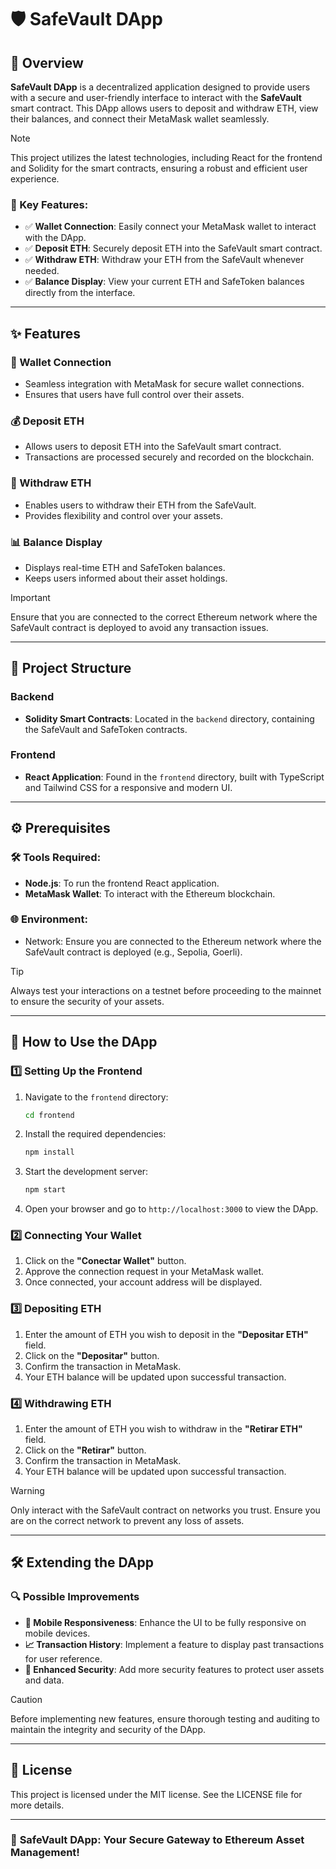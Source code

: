 # **🛡️ SafeVault DApp**

## **📝 Overview**

**SafeVault DApp** is a decentralized application designed to provide users with a secure and user-friendly interface to interact with the **SafeVault** smart contract. This DApp allows users to deposit and withdraw ETH, view their balances, and connect their MetaMask wallet seamlessly.

> [!NOTE]
> This project utilizes the latest technologies, including React for the frontend and Solidity for the smart contracts, ensuring a robust and efficient user experience.

### **🔹 Key Features:**
- ✅ **Wallet Connection**: Easily connect your MetaMask wallet to interact with the DApp.
- ✅ **Deposit ETH**: Securely deposit ETH into the SafeVault smart contract.
- ✅ **Withdraw ETH**: Withdraw your ETH from the SafeVault whenever needed.
- ✅ **Balance Display**: View your current ETH and SafeToken balances directly from the interface.

---

## **✨ Features**

### **🔑 Wallet Connection**
- Seamless integration with MetaMask for secure wallet connections.
- Ensures that users have full control over their assets.

### **💰 Deposit ETH**
- Allows users to deposit ETH into the SafeVault smart contract.
- Transactions are processed securely and recorded on the blockchain.

### **💸 Withdraw ETH**
- Enables users to withdraw their ETH from the SafeVault.
- Provides flexibility and control over your assets.

### **📊 Balance Display**
- Displays real-time ETH and SafeToken balances.
- Keeps users informed about their asset holdings.

> [!IMPORTANT]
> Ensure that you are connected to the correct Ethereum network where the SafeVault contract is deployed to avoid any transaction issues.

---

## **📖 Project Structure**

### **Backend**
- **Solidity Smart Contracts**: Located in the `backend` directory, containing the SafeVault and SafeToken contracts.

### **Frontend**
- **React Application**: Found in the `frontend` directory, built with TypeScript and Tailwind CSS for a responsive and modern UI.

---

## **⚙️ Prerequisites**

### **🛠️ Tools Required:**
- **Node.js**: To run the frontend React application.
- **MetaMask Wallet**: To interact with the Ethereum blockchain.

### **🌐 Environment:**
- Network: Ensure you are connected to the Ethereum network where the SafeVault contract is deployed (e.g., Sepolia, Goerli).

> [!TIP]
> Always test your interactions on a testnet before proceeding to the mainnet to ensure the security of your assets.

---

## **🚀 How to Use the DApp**

### **1️⃣ Setting Up the Frontend**

1. Navigate to the `frontend` directory:
   ```bash
   cd frontend
   ```
2. Install the required dependencies:
   ```bash
   npm install
   ```
3. Start the development server:
   ```bash
   npm start
   ```
4. Open your browser and go to `http://localhost:3000` to view the DApp.

### **2️⃣ Connecting Your Wallet**

1. Click on the **"Conectar Wallet"** button.
2. Approve the connection request in your MetaMask wallet.
3. Once connected, your account address will be displayed.

### **3️⃣ Depositing ETH**

1. Enter the amount of ETH you wish to deposit in the **"Depositar ETH"** field.
2. Click on the **"Depositar"** button.
3. Confirm the transaction in MetaMask.
4. Your ETH balance will be updated upon successful transaction.

### **4️⃣ Withdrawing ETH**

1. Enter the amount of ETH you wish to withdraw in the **"Retirar ETH"** field.
2. Click on the **"Retirar"** button.
3. Confirm the transaction in MetaMask.
4. Your ETH balance will be updated upon successful transaction.

> [!WARNING]
> Only interact with the SafeVault contract on networks you trust. Ensure you are on the correct network to prevent any loss of assets.

---

## **🛠️ Extending the DApp**

### **🔍 Possible Improvements**
- **📱 Mobile Responsiveness**: Enhance the UI to be fully responsive on mobile devices.
- **📈 Transaction History**: Implement a feature to display past transactions for user reference.
- **🔐 Enhanced Security**: Add more security features to protect user assets and data.

> [!CAUTION]
> Before implementing new features, ensure thorough testing and auditing to maintain the integrity and security of the DApp.

---

## **📜 License**

This project is licensed under the MIT license. See the LICENSE file for more details.

---

### 🚀 **SafeVault DApp: Your Secure Gateway to Ethereum Asset Management!** 
